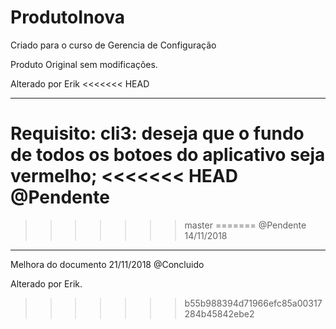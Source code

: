 # ProdutoInova
Criado para o curso de Gerencia de Configuração

Produto Original sem modificações.

Alterado por Erik
<<<<<<< HEAD
____________________________________________________

Requisito:
 cli3: deseja que o fundo de todos os botoes do aplicativo seja vermelho;
<<<<<<< HEAD
 @Pendente
=======
>>>>>>> master
=======
 @Pendente 14/11/2018
 
____________________________________________________ 
 Melhora do documento 21/11/2018 @Concluido
 
 Alterado por Erik.
>>>>>>> b55b988394d71966efc85a00317284b45842ebe2
